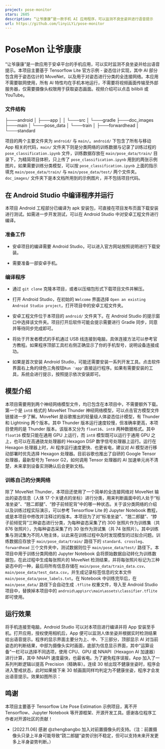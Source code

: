 ```yaml
---
project: pose-monitor
stars: 2605
description: “让爷康康”是一款手机 AI 应用程序，可以监测不良坐姿并进行语音提示
url: https://github.com/linyiLYi/pose-monitor
---
```


PoseMon 让爷康康
============

“让爷康康”是一款应用于安卓平台的手机应用，可以实时监测不良坐姿并给出语音提示。本项目主要基于 Tensorflow Lite 官方示例 - 姿态估计实现，其中 AI 部分包含用于姿态估计的 MoveNet，以及用于对姿态进行分类的全连接网络。本应用不需要联网使用，所有 AI 特性均在手机本地运行，不需要将视频画面传输至外部服务器，仅需要摄像头权限用于获取姿态画面。视频介绍可以点击 bilibili 或 YouTube。

### 文件结构

├───android
│   ├───app
│   │   └───src
│   └───gradle
├───doc\_images
├───main
│   └───pose\_data
│       └───train
│           ├───forwardhead
│           └───standard

项目的两个主要文件夹为 `android/` 与 `main/`。`android/` 下包含了所有与移动 App 相关的代码，`main/` 文件夹下则是分类网络的训练数据与记录了训练过程的 `pose_classification.ipynb` 文件，训练数据存放在 `main/pose_data/train/` 目录下，为精简项目体积，只上传了 `pose_classification.ipynb` 用到的两张示例图片。如果需要训练分类模型，可以按 `pose_classification.ipynb` 上面的指示填充 `main/pose_data/train/` 与 `main/pose_data/test/` 两个文件夹。`doc_images/` 文件夹下是本文档所用到的示例图片，并不包括项目代码。

在 Android Studio 中编译程序并运行
-------------------------

本项目 Android 工程部分已编译为 apk 安装包，可直接在项目发布页面下载安装进行测试。如需进一步开发测试，可以在 Android Studio 中对安卓工程文件进行编译。

### 准备工作

-   安卓项目的编译需要 Android Studio，可以进入官方网站按照说明进行下载安装。
    
-   需要准备一部安卓手机。
    

### 编译程序

-   通过 `git clone` 克隆本项目，或者以压缩包形式下载项目文件并解压。
    
-   打开 Android Studio，在初始的 `Welcome` 界面选择 `Open an existing Android Studio project`，打开项目中的安卓工程文件夹。
    
-   安卓工程文件位于本项目的 `android/` 文件夹下。在 Android Studio 的提示窗口中选择该文件夹。项目打开后软件可能会提示需要进行 Gradle 同步，同意并等待同步完成即可。
    
-   将处于开发者模式的手机通过 USB 线连接到电脑，具体连接方法可以参考官方教程。如果程序顶部工具栏右侧正确显示了你的手机型号，说明设备连接成功。
    
-   如果是首次安装 Android Studio，可能还需要安装一系列开发工具。点击软件界面右上角的绿色三角按钮`Run 'app'`直接运行程序。如果有需要安装的工具，系统会进行提示，按照提示依次安装即可。
    

模型介绍
----

本项目需要用到两个神经网络模型文件，均已包含在本项目中，不需要额外下载。第一个是 `int8` 格式的 MoveNet Thunder 神经网络模型，可以点击官方模型文件链接进一步了解。MoveNet 是谷歌推出的轻量级人体姿态估计模型，有 Thunder 和 Lightning 两个版本。其中 Thunder 版本运行速度较慢，但准确率更高，本项目使用的是 Thunder 版本。该版本又分为 `float16`、`int8` 两种数据格式。其中 `float16` 模型只能在通用 GPU 上运行，而 `int8` 模型既可以运行于通用 GPU 之上，也可以在高通骁龙处理器的 Hexagon DSP 数字信号处理器上运行。运行在 Hexagon 处理器上时，AI 程序运行速度更快、也更省电，建议对 AI 模型进行移动部署时优先选择 Hexagon 处理器。目前谷歌也推出了自研的 Google Tensor 处理器，最新型号为 Tensor G2，如何调用 Tensor 处理器的 AI 加速单元尚不清楚，未来拿到设备实测确认后会更新文档。

### 训练自己的分类网络

除了 MoveNet Thunder，本项目还使用了一个简单的全连接网络对 MoveNet 输出的姿态信息（人体 17 个关键点的坐标）进行分类，用来判断画面中的人处于“标准坐姿”、“翘二郎腿”、“脖子前倾驼背”中的哪一种状态。关于该分类网络的介绍以及训练过程实际演示，可以参考 Tensorflow Lite 的 Jupyter Notebook 教程，或是本项目中修改并注释过的版本。本项目为了对“标准坐姿”、“翘二郎腿”、“脖子前倾驼背”三种姿态进行分类，为每种姿态采集了约 300 张照片作为训练集（共 876 张照片），为每种姿态采集了约 30 张作为测试集（共 74 张照片）。其中训练集与测试集为不同人物主体，以此来在训练过程中及时发现模型的过拟合问题。训练数据应存放于 `main/pose_data/train/` 路径下的 `standard`、`crossleg`、`forwardhead` 三个文件夹中，测试数据则位于 `main/pose_data/test/` 路径下。本项目中用于训练分类网络的 Jupyter Notebook 会将原始数据自动转化为训练数据包，在此过程中生成每张照片的 MoveNet 检测结果，并将每张照片标记为三种姿态中的一种，最后将所有信息存储在 `main/pose_data/train_data.csv`、`main/pose_data/test_data.csv`，并生成记录标签信息的文本文件 `main/pose_data/pose_labels.txt`。在 Notebook 中训练完毕后，在 `main/pose_data/` 路径下会自动生成 `.tflite` 权重文件，导入至 Android Studio 项目中，替换掉本项目中的 `android\app\src\main\assets\classifier.tflite` 即可使用。

运行效果
----

将手机连接至电脑，Android Studio 可以对本项目进行编译并将 App 安装至手机。打开应用，授权使用相机后，App 便可以监测人体坐姿并根据实时检测结果给出语音提示。程序的显示界面主要分为上、中、下三部分，顶部显示 AI 对当前姿态的判断结果，中部为摄像头实时画面，底部为信息显示界面，其中“运算设备”一栏可以选择不同选项，使用 CPU、GPU 或 NNAPI（Hexagon AI 加速器）进行计算，其中 NNAPI 速度最快，也最省电。为了避免程序误报，App 加入了一系列判断逻辑以提高 Precision（精确率）。连续 30 帧出现不健康坐姿时，程序会进入警戒状态，此时如果接下来 30 帧画面同样均判定为不健康坐姿，程序才会发出语音提示。效果如图所示：

鸣谢
--

本项目主要基于 Tensorflow Lite Pose Estimation 示例项目，离不开 Tensorflow、Jupyter Notebook 等开源框架、开源开发工具。感谢各位程序工作者对开源社区的贡献！

-   \[2022.11.06\] 感谢 @zhengbangbo 加入对前置摄像头的支持。（注：前置摄像头只录上半身可能导致“跷二郎腿”姿势识别不稳定，但可以支持未来开发更多上半身姿势判断。）

